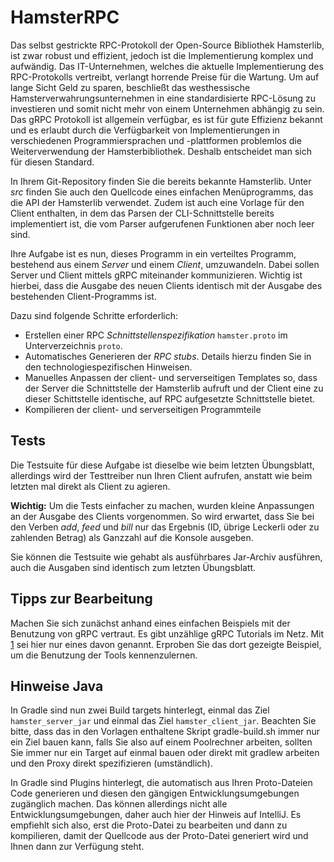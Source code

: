 # HamsterRPC

Das selbst gestrickte RPC-Protokoll der Open-Source Bibliothek Hamsterlib, 
ist zwar robust und effizient, jedoch ist die Implementierung komplex und 
aufwändig. Das IT-Unternehmen, welches die aktuelle Implementierung des 
RPC-Protokolls vertreibt, verlangt horrende Preise für die Wartung. Um 
auf lange Sicht Geld zu sparen, beschließt das westhessische 
Hamsterverwahrungsunternehmen in eine standardisierte RPC-Lösung zu 
investieren und somit nicht mehr von einem Unternehmen abhängig zu sein.
Das gRPC Protokoll ist allgemein verfügbar, es ist für gute Effizienz bekannt
und es erlaubt durch die Verfügbarkeit von Implementierungen in verschiedenen Programmiersprachen und -plattformen problemlos die Weiterverwendung
der Hamsterbibliothek. Deshalb entscheidet man sich für diesen Standard.

In Ihrem Git-Repository finden Sie
die bereits bekannte Hamsterlib. 
Unter *src* finden Sie auch den Quellcode eines einfachen Menüprogramms, das die API der
Hamsterlib verwendet. Zudem ist auch eine Vorlage für den Client enthalten, in dem das Parsen der CLI-Schnittstelle
bereits implementiert ist, die vom Parser aufgerufenen Funktionen aber noch leer sind.

Ihre Aufgabe ist es nun, dieses Programm in ein verteiltes Programm,
bestehend aus einem *Server* und einem *Client*, umzuwandeln. Dabei sollen Server und Client mittels gRPC miteinander kommunizieren.
Wichtig ist hierbei, dass die Ausgabe des neuen Clients identisch mit der Ausgabe des bestehenden Client-Programms ist.

Dazu sind folgende Schritte erforderlich:

- Erstellen einer RPC *Schnittstellenspezifikation* `hamster.proto`
	im Unterverzeichnis `proto`.
- Automatisches Generieren der *RPC stubs*. Details hierzu finden Sie in den technologiespezifischen Hinweisen.
- Manuelles Anpassen der client- und serverseitigen Templates so, dass der Server
	die Schnittstelle der Hamsterlib aufruft und der Client eine zu dieser
	Schittstelle identische, auf RPC aufgesetzte Schnittstelle bietet.
- Kompilieren der client- und serverseitigen Programmteile

## Tests

Die Testsuite für diese Aufgabe ist dieselbe wie beim letzten Übungsblatt, allerdings wird der Testtreiber nun
Ihren Client aufrufen, anstatt wie beim letzten mal direkt als Client zu agieren.

**Wichtig:** Um die Tests einfacher zu machen, wurden kleine Anpassungen an der Ausgabe des Clients vorgenommen. So wird erwartet, dass Sie
bei den Verben *add*, *feed* und *bill* nur das Ergebnis (ID, übrige Leckerli oder zu zahlenden Betrag) als Ganzzahl auf die Konsole ausgeben.

Sie können die Testsuite wie gehabt als ausführbares Jar-Archiv ausführen, auch die Ausgaben sind identisch zum letzten Übungsblatt.

## Tipps zur Bearbeitung

Machen Sie sich zunächst anhand eines einfachen Beispiels mit der Benutzung
von gRPC vertraut. Es gibt unzählige gRPC Tutorials im Netz. Mit [1](https://grpc.io/docs/languages/java/basics/) sei
hier nur eines davon genannt. Erproben Sie das dort gezeigte Beispiel, um die
Benutzung der Tools kennenzulernen.

## Hinweise Java

In Gradle sind nun zwei Build targets hinterlegt, einmal das Ziel `hamster_server_jar` und
einmal das Ziel `hamster_client_jar`. Beachten Sie bitte, dass das in den Vorlagen enthaltene
Skript gradle-build.sh immer nur ein Ziel bauen kann, falls Sie also auf einem Poolrechner
arbeiten, sollten Sie immer nur ein Target auf einmal bauen oder direkt mit gradlew arbeiten
und den Proxy direkt spezifizieren (umständlich).

In Gradle sind Plugins hinterlegt, die automatisch aus Ihren Proto-Dateien Code generieren
und diesen den gängigen Entwicklungsumgebungen zugänglich machen. Das können allerdings
nicht alle Entwicklungsumgebungen, daher auch hier der Hinweis auf IntelliJ. Es empfiehlt sich
also, erst die Proto-Datei zu bearbeiten und dann zu kompilieren, damit der Quellcode aus der
Proto-Datei generiert wird und Ihnen dann zur Verfügung steht.